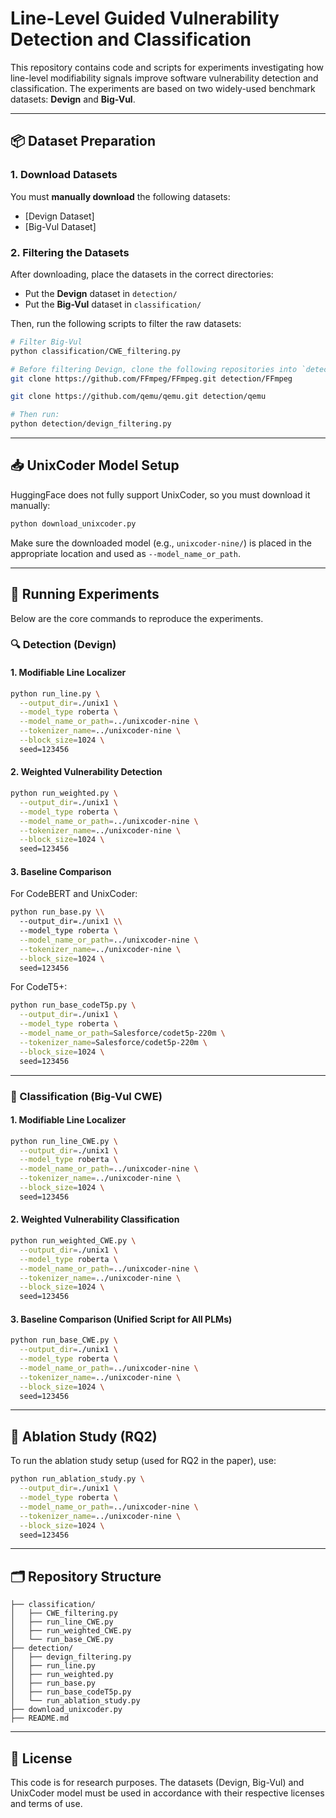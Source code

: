 # Line-Level Guided Vulnerability Detection and Classification

This repository contains code and scripts for experiments investigating how line-level modifiability signals improve software vulnerability detection and classification. The experiments are based on two widely-used benchmark datasets: **Devign** and **Big-Vul**.

---

## 📦 Dataset Preparation

### 1. Download Datasets

You must **manually download** the following datasets:

- [Devign Dataset]
- [Big-Vul Dataset]

### 2. Filtering the Datasets

After downloading, place the datasets in the correct directories:

- Put the **Devign** dataset in `detection/`
- Put the **Big-Vul** dataset in `classification/`

Then, run the following scripts to filter the raw datasets:

```bash
# Filter Big-Vul
python classification/CWE_filtering.py
```

```bash
# Before filtering Devign, clone the following repositories into `detection/`:
git clone https://github.com/FFmpeg/FFmpeg.git detection/FFmpeg

git clone https://github.com/qemu/qemu.git detection/qemu

# Then run:
python detection/devign_filtering.py
```

---

## 📥 UnixCoder Model Setup

HuggingFace does not fully support UnixCoder, so you must download it manually:

```bash
python download_unixcoder.py
```

Make sure the downloaded model (e.g., `unixcoder-nine/`) is placed in the appropriate location and used as `--model_name_or_path`.

---

## 🔧 Running Experiments

Below are the core commands to reproduce the experiments.

### 🔍 Detection (Devign)

#### 1. Modifiable Line Localizer

```bash
python run_line.py \
  --output_dir=./unix1 \
  --model_type roberta \
  --model_name_or_path=../unixcoder-nine \
  --tokenizer_name=../unixcoder-nine \
  --block_size=1024 \
  seed=123456
```

#### 2. Weighted Vulnerability Detection

```bash
python run_weighted.py \
  --output_dir=./unix1 \
  --model_type roberta \
  --model_name_or_path=../unixcoder-nine \
  --tokenizer_name=../unixcoder-nine \
  --block_size=1024 \
  seed=123456
```

#### 3. Baseline Comparison

For CodeBERT and UnixCoder:

```bash
python run_base.py \\
  --output_dir=./unix1 \\
  --model_type roberta \
  --model_name_or_path=../unixcoder-nine \
  --tokenizer_name=../unixcoder-nine \
  --block_size=1024 \
  seed=123456
```

For CodeT5+:

```bash
python run_base_codeT5p.py \
  --output_dir=./unix1 \
  --model_type roberta \
  --model_name_or_path=Salesforce/codet5p-220m \
  --tokenizer_name=Salesforce/codet5p-220m \
  --block_size=1024 \
  seed=123456
```

---

### 🧠 Classification (Big-Vul CWE)

#### 1. Modifiable Line Localizer

```bash
python run_line_CWE.py \
  --output_dir=./unix1 \
  --model_type roberta \
  --model_name_or_path=../unixcoder-nine \
  --tokenizer_name=../unixcoder-nine \
  --block_size=1024 \
  seed=123456
```

#### 2. Weighted Vulnerability Classification

```bash
python run_weighted_CWE.py \
  --output_dir=./unix1 \
  --model_type roberta \
  --model_name_or_path=../unixcoder-nine \
  --tokenizer_name=../unixcoder-nine \
  --block_size=1024 \
  seed=123456
```

#### 3. Baseline Comparison (Unified Script for All PLMs)

```bash
python run_base_CWE.py \
  --output_dir=./unix1 \
  --model_type roberta \
  --model_name_or_path=../unixcoder-nine \
  --tokenizer_name=../unixcoder-nine \
  --block_size=1024 \
  seed=123456
```

---

## 🧪 Ablation Study (RQ2)

To run the ablation study setup (used for RQ2 in the paper), use:

```bash
python run_ablation_study.py \
  --output_dir=./unix1 \
  --model_type roberta \
  --model_name_or_path=../unixcoder-nine \
  --tokenizer_name=../unixcoder-nine \
  --block_size=1024 \
  seed=123456
```

---

## 🗂️ Repository Structure

```
├── classification/
│   ├── CWE_filtering.py
│   ├── run_line_CWE.py
│   ├── run_weighted_CWE.py
│   └── run_base_CWE.py
├── detection/
│   ├── devign_filtering.py
│   ├── run_line.py
│   ├── run_weighted.py
│   ├── run_base.py
│   ├── run_base_codeT5p.py
│   └── run_ablation_study.py
├── download_unixcoder.py
├── README.md
```

---

## 📜 License

This code is for research purposes. The datasets (Devign, Big-Vul) and UnixCoder model must be used in accordance with their respective licenses and terms of use.

